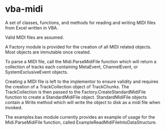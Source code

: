 # vba-midi
A set of classes, functions, and methods for reading and writing MIDI files from Excel written in VBA.

Valid MIDI files are assumed.

A Factory module is provided for the creation of all MIDI related objects. Most objects are immutable once created.

To parse a MIDI file, call the Midi.ParseMidiFile function which will return a collection of tracks each containing MetaEvent, ChannelEvent, or SystemExclusiveEvent objects. 

Creating a MIDI file is left to the implementor to ensure validity and requires the creation of a TrackCollection object of TrackChunks. The TrackCollection is then passed to the Factory.CreateStandardMidiFile function to create a StandardMidiFile object.
StandardMidiFile objects contain a Write method which will write the object to disk as a midi file when invoked.

The examples.bas module currently provides an example of usage for the Midi.ParseMidiFile function, called ExampleReadMidiFileIntoDataStructure.
